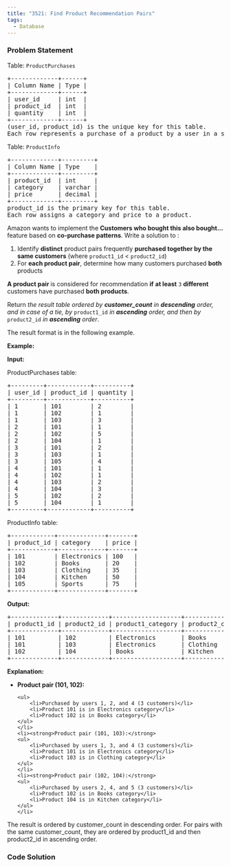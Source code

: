 ```yaml
---
title: "3521: Find Product Recommendation Pairs"
tags:
  - Database
---
```

### Problem Statement

<p>Table: <code>ProductPurchases</code></p>

<pre>
+-------------+------+
| Column Name | Type | 
+-------------+------+
| user_id     | int  |
| product_id  | int  |
| quantity    | int  |
+-------------+------+
(user_id, product_id) is the unique key for this table.
Each row represents a purchase of a product by a user in a specific quantity.
</pre>

<p>Table: <code>ProductInfo</code></p>

<pre>
+-------------+---------+
| Column Name | Type    | 
+-------------+---------+
| product_id  | int     |
| category    | varchar |
| price       | decimal |
+-------------+---------+
product_id is the primary key for this table.
Each row assigns a category and price to a product.
</pre>

<p>Amazon wants to implement the <strong>Customers who bought this also bought...</strong> feature based on <strong>co-purchase patterns</strong>. Write a solution to :</p>

<ol>
	<li>Identify <strong>distinct</strong> product pairs frequently <strong>purchased together by the same customers</strong> (where <code>product1_id</code> &lt; <code>product2_id</code>)</li>
	<li>For <strong>each product pair</strong>, determine how many customers purchased <strong>both</strong> products</li>
</ol>

<p><strong>A product pair </strong>is considered for recommendation <strong>if</strong> <strong>at least</strong> <code>3</code> <strong>different</strong> customers have purchased <strong>both products</strong>.</p>

<p>Return <em>the </em><em>result table ordered by <strong>customer_count</strong> in <strong>descending</strong> order, and in case of a tie, by </em><code>product1_id</code><em> in <strong>ascending</strong> order, and then by </em><code>product2_id</code><em> in <strong>ascending</strong> order</em>.</p>

<p>The result format is in the following example.</p>


<p><strong class="example">Example:</strong></p>

<div class="example-block">
<p><strong>Input:</strong></p>

<p>ProductPurchases table:</p>

<pre class="example-io">
+---------+------------+----------+
| user_id | product_id | quantity |
+---------+------------+----------+
| 1       | 101        | 2        |
| 1       | 102        | 1        |
| 1       | 103        | 3        |
| 2       | 101        | 1        |
| 2       | 102        | 5        |
| 2       | 104        | 1        |
| 3       | 101        | 2        |
| 3       | 103        | 1        |
| 3       | 105        | 4        |
| 4       | 101        | 1        |
| 4       | 102        | 1        |
| 4       | 103        | 2        |
| 4       | 104        | 3        |
| 5       | 102        | 2        |
| 5       | 104        | 1        |
+---------+------------+----------+
</pre>

<p>ProductInfo table:</p>

<pre class="example-io">
+------------+-------------+-------+
| product_id | category    | price |
+------------+-------------+-------+
| 101        | Electronics | 100   |
| 102        | Books       | 20    |
| 103        | Clothing    | 35    |
| 104        | Kitchen     | 50    |
| 105        | Sports      | 75    |
+------------+-------------+-------+
</pre>

<p><strong>Output:</strong></p>

<pre class="example-io">
+-------------+-------------+-------------------+-------------------+----------------+
| product1_id | product2_id | product1_category | product2_category | customer_count |
+-------------+-------------+-------------------+-------------------+----------------+
| 101         | 102         | Electronics       | Books             | 3              |
| 101         | 103         | Electronics       | Clothing          | 3              |
| 102         | 104         | Books             | Kitchen           | 3              |
+-------------+-------------+-------------------+-------------------+----------------+
</pre>

<p><strong>Explanation:</strong></p>

<ul>
	<li><strong>Product pair (101, 102):</strong>

	<ul>
		<li>Purchased by users 1, 2, and 4 (3 customers)</li>
		<li>Product 101 is in Electronics category</li>
		<li>Product 102 is in Books category</li>
	</ul>
	</li>
	<li><strong>Product pair (101, 103):</strong>
	<ul>
		<li>Purchased by users 1, 3, and 4 (3 customers)</li>
		<li>Product 101 is in Electronics category</li>
		<li>Product 103 is in Clothing category</li>
	</ul>
	</li>
	<li><strong>Product pair (102, 104):</strong>
	<ul>
		<li>Purchased by users 2, 4, and 5 (3 customers)</li>
		<li>Product 102 is in Books category</li>
		<li>Product 104 is in Kitchen category</li>
	</ul>
	</li>
</ul>

<p>The result is ordered by customer_count in descending order. For pairs with the same customer_count, they are ordered by product1_id and then product2_id in ascending order.</p>
</div>


### Code Solution

```python

```
